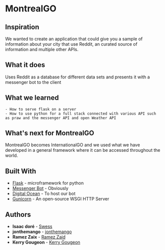 # MontrealGO

## Inspiration

We wanted to create an application that could give you a sample of information about your city that use Reddit, an curated source of information and multiple other APIs.

## What it does

Uses Reddit as a database for different data sets and presents it with a messenger bot to the client


## What we learned
    - How to serve flask on a server
    - How to use python for a full stack connected with various API such as praw and the messenger API and open Weather API

## What's next for MontrealGO

MontrealGO becomes InternationalGO and we used what we have developed in a general framework where it can be accessed throughout the world.

## Built With

* [Flask](http://flask.pocoo.org/) - microframework for python
* [Messenger Bot](https://messenger.fb.com/) - Obviously
* [Digital Ocean](https://www.digitalocean.com/) - To host our bot
* [Gunicorn](http://gunicorn.org/) - An open-source WSGI HTTP Server 

## Authors

* **Isaac doré** - [Swess](https://github.com/Swess)
* **jonthemango** - [jonthemango](https://github.com/jonthemango)
* **Ramez Zaix** - [Ramez Zaid](https://github.com/ramzouza)
* **Kerry Gougeon** - [Kerry Gougeon](https://github.com/Kerry-G)

